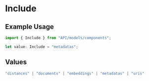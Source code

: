 # Include

## Example Usage

```typescript
import { Include } from "API/models/components";

let value: Include = "metadatas";
```

## Values

```typescript
"distances" | "documents" | "embeddings" | "metadatas" | "uris"
```